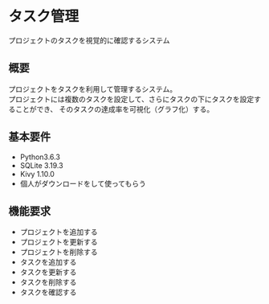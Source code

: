 # タスク管理

プロジェクトのタスクを視覚的に確認するシステム

## 概要

プロジェクトをタスクを利用して管理するシステム。  
プロジェクトには複数のタスクを設定して、さらにタスクの下にタスクを設定することができ、 
そのタスクの達成率を可視化（グラフ化）する。 

## 基本要件

- Python3.6.3
- SQLite 3.19.3
- Kivy 1.10.0
- 個人がダウンロードをして使ってもらう

## 機能要求

- プロジェクトを追加する
- プロジェクトを更新する
- プロジェクトを削除する
- タスクを追加する
- タスクを更新する
- タスクを削除する
- タスクを確認する
